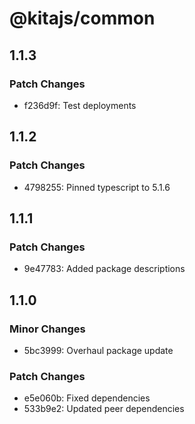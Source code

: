 # @kitajs/common

## 1.1.3

### Patch Changes

- f236d9f: Test deployments

## 1.1.2

### Patch Changes

- 4798255: Pinned typescript to 5.1.6

## 1.1.1

### Patch Changes

- 9e47783: Added package descriptions

## 1.1.0

### Minor Changes

- 5bc3999: Overhaul package update

### Patch Changes

- e5e060b: Fixed dependencies
- 533b9e2: Updated peer dependencies
